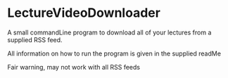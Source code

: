 # LectureVideoDownloader
A small commandLine program to download all of your lectures from a supplied RSS feed.

All information on how to run the program is given in the supplied readMe

Fair warning, may not work with all RSS feeds
